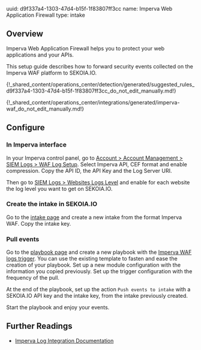 uuid: d9f337a4-1303-47d4-b15f-1f83807ff3cc
name: Imperva Web Application Firewall
type: intake

## Overview

Imperva Web Application Firewall helps you to protect your web applications and your APIs.

This setup guide describes how to forward security events collected on the Imperva WAF platform to SEKOIA.IO.


{!_shared_content/operations_center/detection/generated/suggested_rules_d9f337a4-1303-47d4-b15f-1f83807ff3cc_do_not_edit_manually.md!}

{!_shared_content/operations_center/integrations/generated/imperva-waf_do_not_edit_manually.md!}

## Configure

### In Imperva interface

In your Imperva control panel, go to [Account > Account Management > SIEM Logs > WAF Log Setup](https://management.service.imperva.com/my/web-logs/settings).
Select Imperva API, CEF format and enable compression.
Copy the API ID, the API Key and the Log Server URI.

Then go to [SIEM Logs > Websites Logs Level](https://management.service.imperva.com/my/web-logs/sites-settings) and enable for each website the log level you want to get on SEKOIA.IO.

### Create the intake in SEKOIA.IO

Go to the [intake page](https://app.sekoia.io/operations/intakes) and create a new intake from the format Imperva WAF. Copy the intake key.

### Pull events

Go to the [playbook page](https://app.sekoia.io/operations/playbooks) and create a new playbook with the [Imperva WAF logs trigger](../../../automate/library/imperva.md#imperva-waf-logs). You can use the existing template to fasten and ease the creation of your playbook.
Set up a new module configuration with the information you copied previously.
Set up the trigger configuration with the frequency of the pull.

At the end of the playbook, set up the action `Push events to intake` with a SEKOIA.IO API key and the intake key, from the intake previously created.

Start the playbook and enjoy your events.

## Further Readings

- [Imperva Log Integration Documentation](https://docs.imperva.com/bundle/cloud-application-security/page/settings/log-integration.htm)
